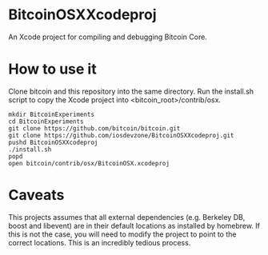 # BitcoinOSXXcodeproj
An Xcode project for compiling and debugging Bitcoin Core.

# How to use it

Clone bitcoin and this repository into the same directory.
Run the install.sh script to copy the Xcode project into <bitcoin_root>/contrib/osx.

```shell
mkdir BitcoinExperiments
cd BitcoinExperiments
git clone https://github.com/bitcoin/bitcoin.git
git clone https://github.com/iosdevzone/BitcoinOSXXcodeproj.git
pushd BitcoinOSXXcodeproj
./install.sh
popd
open bitcoin/contrib/osx/BitcoinOSX.xcodeproj
```

# Caveats

This projects assumes that all external dependencies (e.g. Berkeley DB, boost and libevent) are in their default locations as installed by homebrew. If this is not the case, you will need to modify the project to point to the correct locations. This is an incredibly tedious process.
